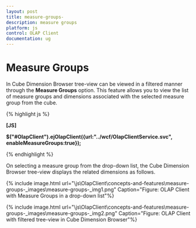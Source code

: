 ```yaml
---
layout: post
title: measure-groups-
description: measure groups 
platform: js
control: OLAP Client
documentation: ug
---
```


# Measure Groups 

In Cube Dimension Browser tree-view can be viewed in a filtered manner through the **Measure Groups** option. This feature allows you to view the list of measure groups and dimensions associated with the selected measure group from the cube.



{% highlight js %}

**[JS]**

**$("#OlapClient").ejOlapClient({url:"../wcf/OlapClientService.svc", enableMeasureGroups:true});**



{% endhighlight %}



On selecting a measure group from the drop-down list, the Cube Dimension Browser tree-view displays the related dimensions as follows.



{% include image.html url="\js\OlapClient\concepts-and-features\measure-groups-_images\measure-groups-_img1.png" Caption="Figure: OLAP Client with Measure Groups in a drop-down list"%}

{% include image.html url="\js\OlapClient\concepts-and-features\measure-groups-_images\measure-groups-_img2.png" Caption="Figure: OLAP Client with filtered tree-view in Cube Dimension Browser"%}

